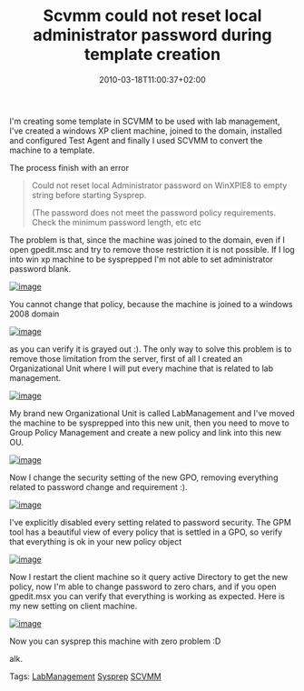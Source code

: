 ﻿---
title: "Scvmm could not reset local administrator password during template creation"
description: ""
date: 2010-03-18T11:00:37+02:00
draft: false
tags: [Lab Management,Team Foundation Server]
categories: [Lab Management,Team Foundation Server]
---
I'm creating some template in SCVMM to be used with lab management, I've created a windows XP client machine, joined to the domain, installed and configured Test Agent and finally I used SCVMM to convert the machine to a template.

The process finish with an error

> <font style="background-color: #ffffff">Could not reset local Administrator password on WinXPIE8 to empty string before starting Sysprep.</font>
> 
> <font style="background-color: #ffffff">(The password does not meet the password policy requirements. Check the minimum password length, etc etc</font>

The problem is that, since the machine was joined to the domain, even if I open gpedit.msc and try to remove those restriction it is not possible. If I log into win xp machine to be sysprepped I'm not able to set administrator password blank.

[![image](https://www.codewrecks.com/blog/wp-content/uploads/2010/03/image_thumb4.png "image")](https://www.codewrecks.com/blog/wp-content/uploads/2010/03/image4.png)

You cannot change that policy, because the machine is joined to a windows 2008 domain

[![image](https://www.codewrecks.com/blog/wp-content/uploads/2010/03/image_thumb5.png "image")](https://www.codewrecks.com/blog/wp-content/uploads/2010/03/image5.png)

as you can verify it is grayed out :). The only way to solve this problem is to remove those limitation from the server, first of all I created an Organizational Unit where I will put every machine that is related to lab management.

[![image](https://www.codewrecks.com/blog/wp-content/uploads/2010/03/image_thumb6.png "image")](https://www.codewrecks.com/blog/wp-content/uploads/2010/03/image6.png)

My brand new Organizational Unit is called LabManagement and I've moved the machine to be sysprepped into this new unit, then you need to move to Group Policy Management and create a new policy and link into this new OU.

[![image](https://www.codewrecks.com/blog/wp-content/uploads/2010/03/image_thumb7.png "image")](https://www.codewrecks.com/blog/wp-content/uploads/2010/03/image7.png)

Now I change the security setting of the new GPO, removing everything related to password change and requirement :).

[![image](https://www.codewrecks.com/blog/wp-content/uploads/2010/03/image_thumb8.png "image")](https://www.codewrecks.com/blog/wp-content/uploads/2010/03/image8.png)

I've explicitly disabled every setting related to password security. The GPM tool has a beautiful view of every policy that is settled in a GPO, so verify that everything is ok in your new policy object

[![image](https://www.codewrecks.com/blog/wp-content/uploads/2010/03/image_thumb9.png "image")](https://www.codewrecks.com/blog/wp-content/uploads/2010/03/image9.png)

Now I restart the client machine so it query active Directory to get the new policy, now I'm able to change password to zero chars, and if you open gpedit.msx you can verify that everything is working as expected. Here is my new setting on client machine.

[![image](https://www.codewrecks.com/blog/wp-content/uploads/2010/03/image_thumb10.png "image")](https://www.codewrecks.com/blog/wp-content/uploads/2010/03/image10.png)

Now you can sysprep this machine with zero problem :D

alk.

Tags: [LabManagement](http://technorati.com/tag/LabManagement) [Sysprep](http://technorati.com/tag/Sysprep) [SCVMM](http://technorati.com/tag/SCVMM)
